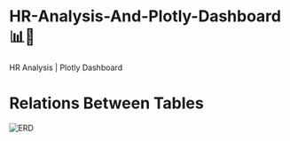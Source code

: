 # HR-Analysis-And-Plotly-Dashboard📊🥰
HR Analysis | Plotly Dashboard
# Relations Between Tables
![ERD](https://github.com/modyehab810/HR-Analysis-Plotly-Dash/assets/114261123/44cdb4f6-61b7-4c2d-9c53-683fd5eadbd3)


